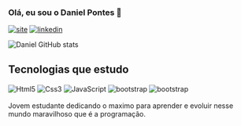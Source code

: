 <h3>Olá, eu sou o Daniel Pontes 👋</h3> 

[![site](https://img.shields.io/badge/website-000000?style=for-the-badge&logo=About.me&logoColor=white)](https://daniepontes.netlify.app/)
[![linkedin](https://img.shields.io/badge/LinkedIn-0077B5?style=for-the-badge&logo=linkedin&logoColor=white)](https://www.linkedin.com/in/daniel-de-pontes-jardim-a4233b207/)

![Daniel GitHub stats](https://github-readme-stats.vercel.app/api?username=danielpontess&show_icons=true&theme=dark)

<h2>Tecnologias que estudo</h2>

<div style="display: inline_block">
    <img align="center" alt="Html5" src="https://img.shields.io/badge/HTML5-E34F26?style=for-the-badge&logo=html5&logoColor=white"/>
    <img align="center" alt="Css3" src="https://img.shields.io/badge/CSS3-1572B6?style=for-the-badge&logo=css3&logoColor=white"/>
    <img align="center" alt="JavaScript" src="https://img.shields.io/badge/JavaScript-F7DF1E?style=for-the-badge&logo=javascript&logoColor=black"/>
    <img align="center" alt="bootstrap" src="https://img.shields.io/badge/Bootstrap-563D7C?style=for-the-badge&logo=bootstrap&logoColor=white"/>
    <img align="center" alt="bootstrap" src="https://img.shields.io/badge/GitHub-100000?style=for-the-badge&logo=github&logoColor=white"/>
</div>
<br/>
Jovem estudante dedicando o maximo para aprender e evoluir nesse mundo maravilhoso que é a programação. 
